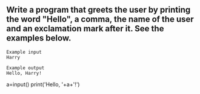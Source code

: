 ## Write a program that greets the user by printing the word "Hello", a comma, the name of the user and an exclamation mark after it. See the examples below.

```
Example input
Harry

Example output
Hello, Harry!
```

a=input()
print('Hello, '+a+'!')
